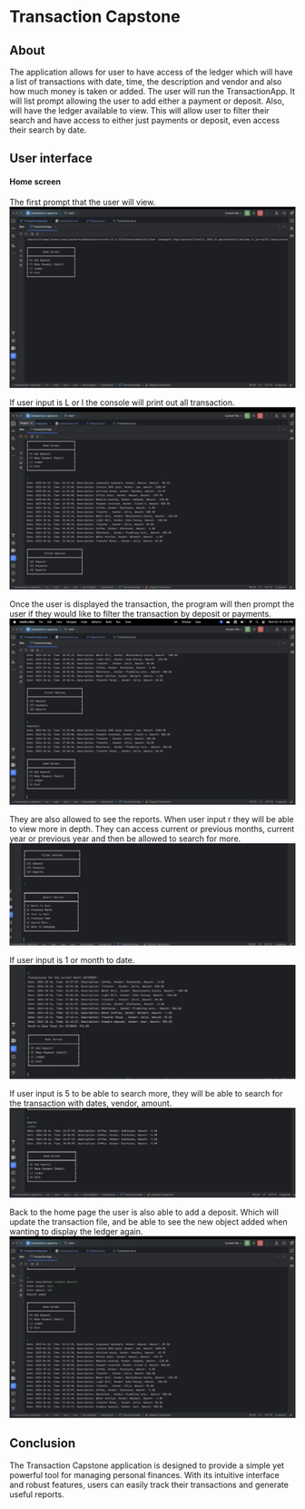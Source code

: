 # Transaction Capstone

## About 
The application allows for user to have access of the ledger which will have a list of transactions with 
date, time, the description and vendor and also how much money is taken or added.
The user will run the TransactionApp. It will list prompt allowing the user to add either a
payment or deposit. Also, will have the ledger available to view. This will allow user to 
filter their search and have access to either just payments or deposit, even access their 
search by date. 

## User interface
#### Home screen
The first prompt that the user will view.
![Screenshot of Home Screen](images/homescreen.png)

If user input is L or l the console will print out all transaction.
![Screenshot of Transaction](images/alltransaction.png)

Once the user is displayed the transaction, the program will then prompt the user if they would like to filter the transaction 
by deposit or payments.
![Screenshot of Filter](images/filtering.png)

They are also allowed to see the reports. When user input r they will be able to view more in depth.
They can access current or previous months, current year or previous year and then be allowed to search for more.
![Screenshot of Report](images/reportscreen.png)

If user input is 1 or month to date.
![Screenshot of Month](images/monthtodate.png)

If user input is 5 to be able to search more, they will be able to search for the transaction with dates, vendor, amount.
![Screenshot of Search More](images/searchmore.png)

Back to the home page the user is also able to add a deposit.
Which will update the transaction file, and be able to see the new object added when wanting to display the ledger again.
![Screenshot of Deposit](images/makingdeposit.png)

## Conclusion 
The Transaction Capstone application is designed to provide a simple yet powerful tool for managing personal finances. With its intuitive interface and robust features, users can easily track their transactions and generate useful reports.



